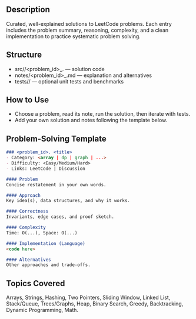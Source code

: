  
## Description
Curated, well-explained solutions to LeetCode problems. Each entry includes the problem summary, reasoning, complexity, and a clean implementation to practice systematic problem solving.

## Structure
- src/<language>/<problem_id>_<slug>.<ext> — solution code
- notes/<problem_id>_<slug>.md — explanation and alternatives
- tests/<language>/ — optional unit tests and benchmarks

## How to Use
- Choose a problem, read its note, run the solution, then iterate with tests.
- Add your own solution and notes following the template below.

## Problem-Solving Template
```md
### <problem_id>. <title>
- Category: <array | dp | graph | ...>
- Difficulty: <Easy/Medium/Hard>
- Links: LeetCode | Discussion

#### Problem
Concise restatement in your own words.

#### Approach
Key idea(s), data structures, and why it works.

#### Correctness
Invariants, edge cases, and proof sketch.

#### Complexity
Time: O(...), Space: O(...)

#### Implementation (Language)
<code here>

#### Alternatives
Other approaches and trade-offs.
```

## Topics Covered
Arrays, Strings, Hashing, Two Pointers, Sliding Window, Linked List, Stack/Queue, Trees/Graphs, Heap, Binary Search, Greedy, Backtracking, Dynamic Programming, Math.
